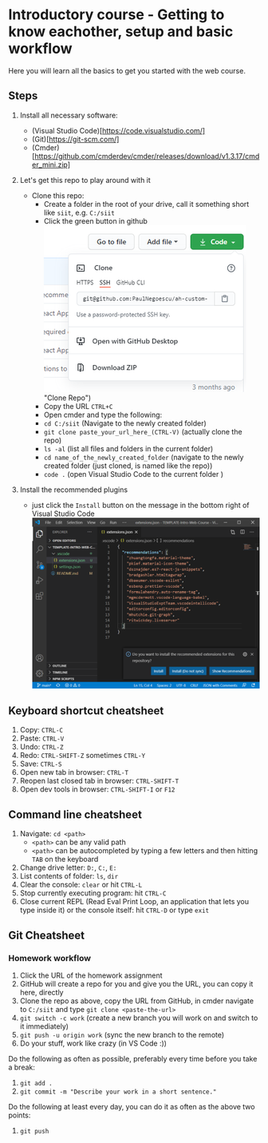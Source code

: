 # Introductory course - Getting to know eachother, setup and basic workflow

Here you will learn all the basics to get you started with the web course.

## Steps

1. Install all necessary software:

   - (Visual Studio Code)[https://code.visualstudio.com/]
   - (Git)[https://git-scm.com/]
   - (Cmder)[https://github.com/cmderdev/cmder/releases/download/v1.3.17/cmder_mini.zip]

2. Let's get this repo to play around with it

   - Clone this repo:
     - Create a folder in the root of your drive, call it something short like `siit`, e.g. `C:/siit`
     - Click the green button in github
       ![Clone the repo](images/CloneRepo.png) "Clone Repo")
     - Copy the URL `CTRL+C`
     - Open cmder and type the following:
     - `cd C:/siit` (Navigate to the newly created folder)
     - `git clone paste_your_url_here_(CTRL-V)` (actually clone the repo)
     - `ls -al` (list all files and folders in the current folder)
     - `cd name_of_the_newly_created_folder` (navigate to the newly created folder (just cloned, is named like the repo))
     - `code .` (open Visual Studio Code to the current folder )

3. Install the recommended plugins
   - just click the `Install` button on the message in the bottom right of Visual Studio Code
     ![Install recommended Plugins](images/RecommendedPlugins.png "How to install recommende plugins")

## Keyboard shortcut cheatsheet

1. Copy: `CTRL-C`
2. Paste: `CTRL-V`
3. Undo: `CTRL-Z`
4. Redo: `CTRL-SHIFT-Z` sometimes `CTRL-Y`
5. Save: `CTRL-S`
6. Open new tab in browser: `CTRL-T`
7. Reopen last closed tab in browser: `CTRL-SHIFT-T`
8. Open dev tools in browser: `CTRL-SHIFT-I` or `F12`

## Command line cheatsheet

1. Navigate: `cd <path>`
   - `<path>` can be any valid path
   - `<path>` can be autocompleted by typing a few letters and then hitting `TAB` on the keyboard
2. Change drive letter: `D:`, `C:`, `E:`
3. List contents of folder: `ls`, `dir`
4. Clear the console: `clear` or hit `CTRL-L`
5. Stop currently executing program: hit `CTRL-C`
6. Close current REPL (Read Eval Print Loop, an application that lets you type inside it) or the console itself: hit `CTRL-D` or type `exit`

## Git Cheatsheet

### Homework workflow

1. Click the URL of the homework assignment
2. GitHub will create a repo for you and give you the URL, you can copy it here, directly
3. Clone the repo as above, copy the URL from GitHub, in cmder navigate to `C:/siit` and type `git clone <paste-the-url>`
4. `git switch -c work` (create a new branch you will work on and switch to it immediately)
5. `git push -u origin work` (sync the new branch to the remote)
6. Do your stuff, work like crazy (in VS Code :))

Do the following as often as possible, preferably every time before you take a break:

1. `git add .`
2. `git commit -m "Describe your work in a short sentence."`

Do the following at least every day, you can do it as often as the above two points:

1. `git push`
